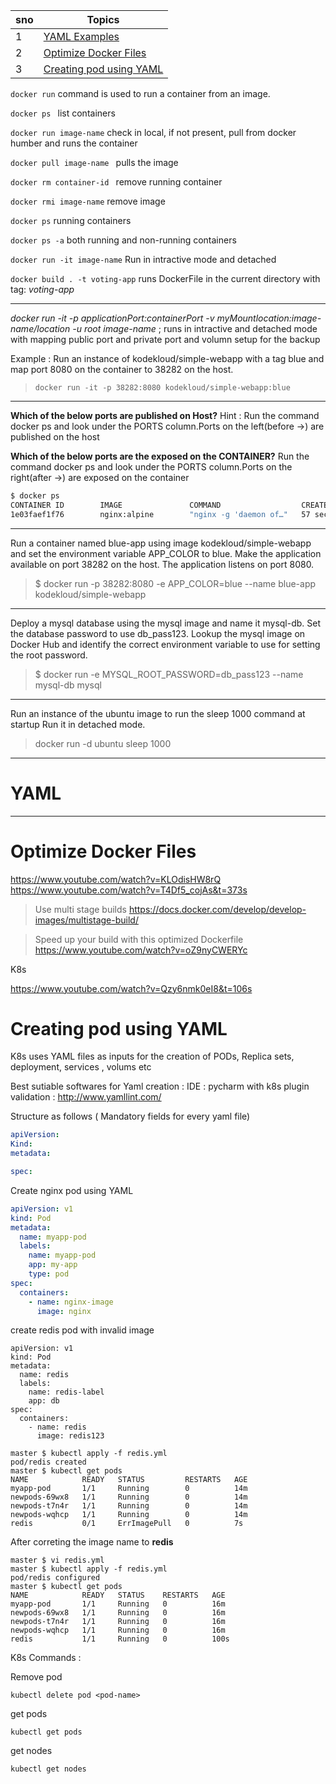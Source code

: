 




| sno  |  Topics  |
| ------------ | ------------ |
|  1  |  [YAML Examples](#YAML) |
|  2  |  [Optimize Docker Files](#Optimize-Docker-Files)  |
| 3 | [Creating pod using YAML](#Creating-pod-using-YAML) |




`docker run` command is used to run a container from an image.

`docker ps `  list containers 

`docker run image-name` check in local, if not present, pull from docker humber and runs the container 

`docker pull image-name ` pulls the image 

`docker rm container-id ` remove running container 

`docker rmi image-name`  remove image 

`docker ps`   running containers 

`docker ps -a`  both running and non-running containers 


`docker run -it image-name` Run in intractive mode and detached 

`docker build . -t voting-app` runs DockerFile in the current directory with tag: *voting-app*


------------

*docker run -it -p applicationPort:containerPort -v myMountlocation:image-name/location -u root image-name* ; runs in intractive and detached mode with mapping public port and private port and volumn setup for the backup 

Example : Run an instance of kodekloud/simple-webapp with a tag blue and map port 8080 on the container to 38282 on the host.

> `docker run -it -p 38282:8080 kodekloud/simple-webapp:blue`

------------

**Which of the below ports are published on Host?**
Hint : Run the command docker ps and look under the PORTS column.Ports on the left(before ->) are published on the host

**Which of the below ports are the exposed on the CONTAINER?**
Run the command docker ps and look under the PORTS column.Ports on the right(after ->) are exposed on the container

```bash
$ docker ps
CONTAINER ID        IMAGE               COMMAND                  CREATED             STATUS              PORTS NAMES
1e03faef1f76        nginx:alpine        "nginx -g 'daemon of…"   57 seconds ago      Up 56 seconds       0.0.0.0:3456->3456/tcp, 0.0.0.0:38080->80/tcp trusting_elgamal
```
------------

Run a container named blue-app using image kodekloud/simple-webapp and set the environment variable APP_COLOR to blue. Make the application available on port 38282 on the host. The application listens on port 8080.

> $ docker run -p 38282:8080 -e APP_COLOR=blue --name blue-app kodekloud/simple-webapp

------------

Deploy a mysql database using the mysql image and name it mysql-db.
Set the database password to use db_pass123. Lookup the mysql image on Docker Hub and identify the correct environment variable to use for setting the root password.


>$ docker run -e MYSQL_ROOT_PASSWORD=db_pass123 --name mysql-db  mysql

------------

Run an instance of the ubuntu image to run the sleep 1000 command at startup
Run it in detached mode.

> docker run -d ubuntu sleep 1000


------------

# YAML





------------



# Optimize Docker Files

https://www.youtube.com/watch?v=KLOdisHW8rQ
https://www.youtube.com/watch?v=T4Df5_cojAs&t=373s

> Use multi stage builds 
https://docs.docker.com/develop/develop-images/multistage-build/

> Speed up your build with this optimized Dockerfile  https://www.youtube.com/watch?v=oZ9nyCWERYc



K8s 

https://www.youtube.com/watch?v=Qzy6nmk0eI8&t=106s


# Creating pod using YAML

K8s uses YAML files as inputs for the creation of PODs, Replica sets, deployment, services , volums etc

Best sutiable softwares for Yaml creation :
IDE : pycharm with k8s plugin
validation : http://www.yamllint.com/ 

Structure as follows ( Mandatory fields for every yaml file)
```yaml
apiVersion:
Kind:
metadata:

spec:
```

Create nginx pod using YAML

```yaml
apiVersion: v1
kind: Pod
metadata:
  name: myapp-pod
  labels:
    name: myapp-pod
    app: my-app
    type: pod
spec:
  containers:
    - name: nginx-image
      image: nginx

```

create redis pod with invalid image 

```shell
apiVersion: v1
kind: Pod
metadata:
  name: redis
  labels:
    name: redis-label
    app: db
spec:
  containers:
    - name: redis
      image: redis123
```


```shell
master $ kubectl apply -f redis.yml
pod/redis created
master $ kubectl get pods
NAME            READY   STATUS         RESTARTS   AGE
myapp-pod       1/1     Running        0          14m
newpods-69wx8   1/1     Running        0          14m
newpods-t7n4r   1/1     Running        0          14m
newpods-wqhcp   1/1     Running        0          14m
redis           0/1     ErrImagePull   0          7s
```
After correting the image name to **redis**
```shell
master $ vi redis.yml
master $ kubectl apply -f redis.yml
pod/redis configured
master $ kubectl get pods
NAME            READY   STATUS    RESTARTS   AGE
myapp-pod       1/1     Running   0          16m
newpods-69wx8   1/1     Running   0          16m
newpods-t7n4r   1/1     Running   0          16m
newpods-wqhcp   1/1     Running   0          16m
redis           1/1     Running   0          100s
```


K8s Commands :

Remove pod 

`kubectl delete pod <pod-name>`

get pods

`kubectl get pods`

get nodes

`kubectl get nodes`


